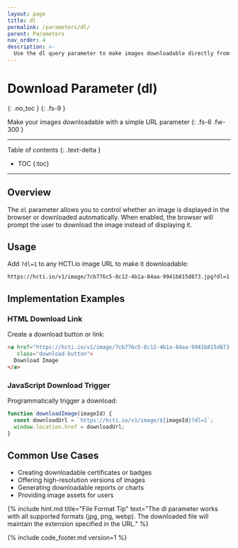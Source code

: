 ```yaml
---
layout: page
title: dl
permalink: /parameters/dl/
parent: Parameters
nav_order: 4
description: >-
  Use the dl query parameter to make images downloadable directly from the browser.
---
```


# Download Parameter (dl)
{: .no_toc }
{: .fs-9 }

Make your images downloadable with a simple URL parameter
{: .fs-6 .fw-300 }

<hr>

Table of contents
{: .text-delta }
- TOC
{:toc}

<hr>

## Overview

The `dl` parameter allows you to control whether an image is displayed in the browser or downloaded automatically. When enabled, the browser will prompt the user to download the image instead of displaying it.

## Usage

Add `?dl=1` to any HCTI.io image URL to make it downloadable:

```
https://hcti.io/v1/image/7cb776c5-8c12-4b1a-84aa-9941b815d873.jpg?dl=1
```

## Implementation Examples

### HTML Download Link

Create a download button or link:

```html
<a href="https://hcti.io/v1/image/7cb776c5-8c12-4b1a-84aa-9941b815d873.jpg?dl=1" 
   class="download-button">
  Download Image
</a>
```

### JavaScript Download Trigger

Programmatically trigger a download:

```javascript
function downloadImage(imageId) {
  const downloadUrl = `https://hcti.io/v1/image/${imageId}?dl=1`;
  window.location.href = downloadUrl;
}
```

## Common Use Cases

- Creating downloadable certificates or badges
- Offering high-resolution versions of images
- Generating downloadable reports or charts
- Providing image assets for users

{% include hint.md title="File Format Tip" text="The dl parameter works with all supported formats (jpg, png, webp). The downloaded file will maintain the extension specified in the URL." %}

{% include code_footer.md version=1 %}